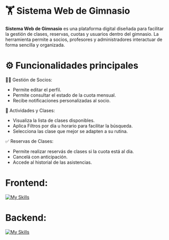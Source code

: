 # 🏋️ Sistema Web de Gimnasio

**Sistema Web de Gimnasio** es una plataforma digital diseñada para facilitar la gestión de clases, reservas, cuotas y usuarios dentro del gimnasio.
La herramienta permite a socios, profesores y administradores interactuar de forma sencilla y organizada.

# ⚙️ Funcionalidades principales

 🧑‍💼 Gestión de Socios:
  - Permite editar el perfil.
  - Permite consultar el estado de la cuota mensual.
  - Recibe notificaciones personalizadas al socio.

 📅 Actividades y Clases:
  - Visualiza la lista de clases disponibles.
  - Aplica Filtros por día u horario para facilitar la búsqueda.
  - Selecciona las clase que mejor se adapten a su rutina.

 ✅ Reservas de Clases:
   - Permite realizar reservás de clases si la cuota está al día.
   - Cancelá con anticipación.
   - Accede al historial de las asistencias.



# **Frontend:**
[![My Skills](https://skillicons.dev/icons?i=html,css,javascript,react,bootsrap)](https://skillicons.dev)

# **Backend:**
[![My Skills](https://skillicons.dev/icons?i=nodejs,sqlite)](https://skillicons.dev)


